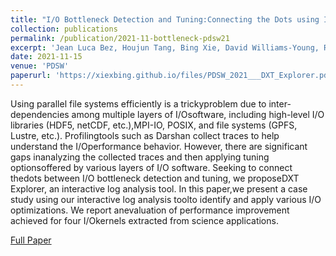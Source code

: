 ```yaml
---
title: "I/O Bottleneck Detection and Tuning:Connecting the Dots using Interactive Log Analysis"
collection: publications
permalink: /publication/2021-11-bottleneck-pdsw21
excerpt: 'Jean Luca Bez, Houjun Tang, Bing Xie, David Williams-Young, Rob Latham, Rob Ross, Sarp Oral, Suren Byna'
date: 2021-11-15
venue: 'PDSW'
paperurl: 'https://xiexbing.github.io/files/PDSW_2021___DXT_Explorer.pdf'
---
```

Using  parallel  file  systems  efficiently  is  a  trickyproblem due to inter-dependencies among multiple layers of I/Osoftware, including high-level I/O libraries (HDF5, netCDF, etc.),MPI-IO, POSIX, and file systems (GPFS, Lustre, etc.). Profilingtools  such  as  Darshan  collect  traces  to  help  understand  the  I/Operformance  behavior.  However,  there  are  significant  gaps  inanalyzing  the  collected  traces  and  then  applying  tuning  optionsoffered by various layers of I/O software. Seeking to connect thedots  between  I/O  bottleneck  detection  and  tuning,  we  proposeDXT  Explorer,  an  interactive  log  analysis  tool.  In  this  paper,we  present  a  case  study  using  our  interactive  log  analysis  toolto  identify  and  apply  various  I/O  optimizations.  We  report  anevaluation  of  performance  improvement  achieved  for  four  I/Okernels  extracted  from  science  applications.

[Full Paper](https://xiexbing.github.io/files/PDSW_2021___DXT_Explorer.pdf)
